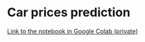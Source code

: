 # Car prices prediction

[Link to the notebook in Google Colab (private)](https://colab.research.google.com/drive/1zWGIm0ARJyPcqHd9AjsGoRf6Trz7Kvwt)
